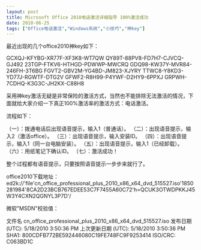 ```yaml
---
layout: post
title: Microsoft Office 2010电话激活详细指导 100%激活成功		
date: 2010-06-25
tags: ["Office电话激活","Windows系统","小技巧","神key"]
---
```


最近出现的几个office2010神key如下：

GCXQJ-KFYBG-XR77F-XF3K8-WT7QW
QY89T-88PV8-FD7H7-CJVCQ-GJ492
23TGP-FTKV6-HTHGD-PDWWP-MWCRQ
GDQ98-KW37Y-MVR84-246FH-3T6BG
FGVT2-GBV2M-YG4BD-JM823-XJYRY
TTWC8-Y8KD3-YD77J-RGWTF-DTG2V
GFWF2-R8H99-P4YWF-D2HY9-6PPXJ
GRPWH-7CDHQ-K3G3C-JH2KX-C88H8

采用神key激活无疑是非常保险的激活方式，当然也不能排除无法激活的情况，下面就给大家介绍一下真正100%激活率的激活方式：电话激活。

流程如下：

（一）：拨通电话后出现语音提示，输入1（普通话）。
（二）：出现语音提示，输入2（激活office）。
（三）：出现语音提示，输入安装ID。
（四）：出现语音提示，输入1（同一台电脑安装）。
（五）：出现语音提示，输入1（已经卸载）。
（六）：用纸笔记下确认ID。
（七）：激活成功！

整个过程都有语音提示，只要按照语音提示一步步来就行了。

office2010下载地址：ed2k://'file'cn_office_professional_plus_2010_x86_x64_dvd_515527.iso'1850281984'8CA2D23BCB767EDEE53C7F7455A60C72'h=QCUK3OTWDPKKJ45W3Y4CXN2QGNYL3P7D'/

微软"MSDN"校验值：

文件名 cn_office_professional_plus_2010_x86_x64_dvd_515527.iso
发布日期 (UTC): 5/18/2010 3:50:36 PM 上次更新日期 (UTC): 5/18/2010 3:50:36 PM
SHA1: 800CDFB772BE592446080C19FE748FC9F9253414 ISO/CRC: C063BD1C		